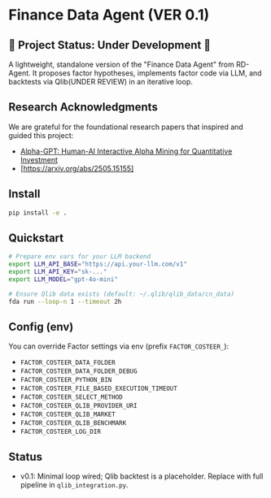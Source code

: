 # Finance Data Agent (VER 0.1)
## 🚧 Project Status: Under Development 🚧  


A lightweight, standalone version of the "Finance Data Agent" from RD-Agent.
It proposes factor hypotheses, implements factor code via LLM, and backtests via Qlib(UNDER REVIEW) in an iterative loop.

## **Research Acknowledgments**
We are grateful for the foundational research papers that inspired and guided this project:
- [Alpha-GPT: Human-AI Interactive Alpha Mining for Quantitative Investment](https://arxiv.org/pdf/2308.00016)
- [https://arxiv.org/abs/2505.15155]

## Install

```bash
pip install -e .
```

## Quickstart

```bash
# Prepare env vars for your LLM backend
export LLM_API_BASE="https://api.your-llm.com/v1"
export LLM_API_KEY="sk-..."
export LLM_MODEL="gpt-4o-mini"

# Ensure Qlib data exists (default: ~/.qlib/qlib_data/cn_data)
fda run --loop-n 1 --timeout 2h
```

## Config (env)

You can override Factor settings via env (prefix `FACTOR_COSTEER_`):

- `FACTOR_COSTEER_DATA_FOLDER`
- `FACTOR_COSTEER_DATA_FOLDER_DEBUG`
- `FACTOR_COSTEER_PYTHON_BIN`
- `FACTOR_COSTEER_FILE_BASED_EXECUTION_TIMEOUT`
- `FACTOR_COSTEER_SELECT_METHOD`
- `FACTOR_COSTEER_QLIB_PROVIDER_URI`
- `FACTOR_COSTEER_QLIB_MARKET`
- `FACTOR_COSTEER_QLIB_BENCHMARK`
- `FACTOR_COSTEER_LOG_DIR`

## Status

- v0.1: Minimal loop wired; Qlib backtest is a placeholder. Replace with full pipeline in `qlib_integration.py`.

